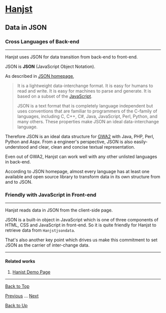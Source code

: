 # [Hanjst](/hanjst/index)
## Data in JSON
### Cross Languages of Back-end
---
Hanjst uses JSON for data transition from back-end to front-end.

JSON is **JSON** (JavaScript Object Notation).

As described in [JSON homepage](http://json.org), 
>It is a lightweight data-interchange format. It is easy for humans to read and write. It is easy for machines to parse and generate. It is based on a subset of the [JavaScript](http://javascript.com/).
>
>JSON is a text format that is completely language independent but uses conventions that are familiar to programmers of the C-family of languages, including C, C++, C#, Java, JavaScript, Perl, Python, and many others. These properties make JSON an ideal data-interchange language.

Therefore JSON is an ideal data structure for [GWA2](https://ufqi.com/dev/gwa2/) with Java, PHP, Perl, Python and Aspx. From a engineer's perspective, JSON is also easily-understood and clear, clean and concise textual representation.

Even out of GWA2, Hanjst can work well with any other unlisted languages in back-end.

According to JSON homepage, almost every language has at least one available and open source library to transform data in its own structure from and to JSON. 


### Friendly with JavaScript in Front-end
---
Hanjst reads data in JSON from the client-side page.

JSON is a built-in object in JavaScript which is one of three components of HTML, CSS and JavaScript in front-end. So it is quite friendly for Hanjst to retrieve data from `Hanjstjsondata`.

That's also another key point which drives us make this commitment to set JSON as the carrier of inter-change data. 


---

#### Related works

1. [Hanjst Demo Page](https://ufqi.com/dev/hanjst/)


---

[Back to Top](/hanjst/data-in-json)

[Previous](./hanjst-replacement) ... [Next](./)

[Back to Up](/hanjst/index)
<!--stackedit_data:
eyJoaXN0b3J5IjpbNTEyNzg2NTcsNDM3MjM2MjEyLDc2OTc2Mz
I1MCwtMTczMTA3NTQ0LDEzNTUzNzAyMzZdfQ==
-->